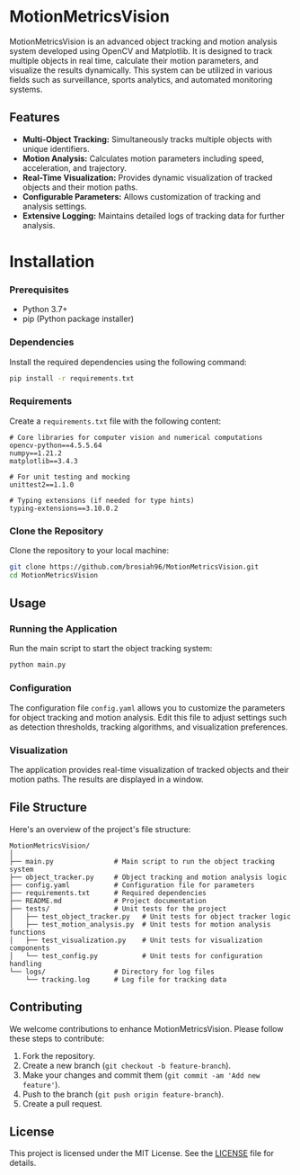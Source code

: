 # MotionMetricsVision

MotionMetricsVision is an advanced object tracking and motion analysis system developed using OpenCV and Matplotlib. It is designed to track multiple objects in real time, calculate their motion parameters, and visualize the results dynamically. This system can be utilized in various fields such as surveillance, sports analytics, and automated monitoring systems.

## Features

- **Multi-Object Tracking:** Simultaneously tracks multiple objects with unique identifiers.
- **Motion Analysis:** Calculates motion parameters including speed, acceleration, and trajectory.
- **Real-Time Visualization:** Provides dynamic visualization of tracked objects and their motion paths.
- **Configurable Parameters:** Allows customization of tracking and analysis settings.
- **Extensive Logging:** Maintains detailed logs of tracking data for further analysis.

# Installation

### Prerequisites

- Python 3.7+
- pip (Python package installer)

### Dependencies

Install the required dependencies using the following command:

```bash
pip install -r requirements.txt
```

### Requirements

Create a `requirements.txt` file with the following content:

```
# Core libraries for computer vision and numerical computations
opencv-python==4.5.5.64
numpy==1.21.2
matplotlib==3.4.3

# For unit testing and mocking
unittest2==1.1.0

# Typing extensions (if needed for type hints)
typing-extensions==3.10.0.2
```

### Clone the Repository

Clone the repository to your local machine:

```bash
git clone https://github.com/brosiah96/MotionMetricsVision.git
cd MotionMetricsVision
```

## Usage

### Running the Application

Run the main script to start the object tracking system:

```bash
python main.py
```

### Configuration

The configuration file `config.yaml` allows you to customize the parameters for object tracking and motion analysis. Edit this file to adjust settings such as detection thresholds, tracking algorithms, and visualization preferences.

### Visualization

The application provides real-time visualization of tracked objects and their motion paths. The results are displayed in a window.

## File Structure

Here's an overview of the project's file structure:

```
MotionMetricsVision/
│
├── main.py               # Main script to run the object tracking system
├── object_tracker.py     # Object tracking and motion analysis logic
├── config.yaml           # Configuration file for parameters
├── requirements.txt      # Required dependencies
├── README.md             # Project documentation
├── tests/                # Unit tests for the project
│   ├── test_object_tracker.py   # Unit tests for object tracker logic
│   ├── test_motion_analysis.py  # Unit tests for motion analysis functions
│   ├── test_visualization.py    # Unit tests for visualization components
│   └── test_config.py           # Unit tests for configuration handling
└── logs/                 # Directory for log files
    └── tracking.log      # Log file for tracking data
```

## Contributing

We welcome contributions to enhance MotionMetricsVision. Please follow these steps to contribute:

1. Fork the repository.
2. Create a new branch (`git checkout -b feature-branch`).
3. Make your changes and commit them (`git commit -am 'Add new feature'`).
4. Push to the branch (`git push origin feature-branch`).
5. Create a pull request.

## License

This project is licensed under the MIT License. See the [LICENSE](LICENSE) file for details.



